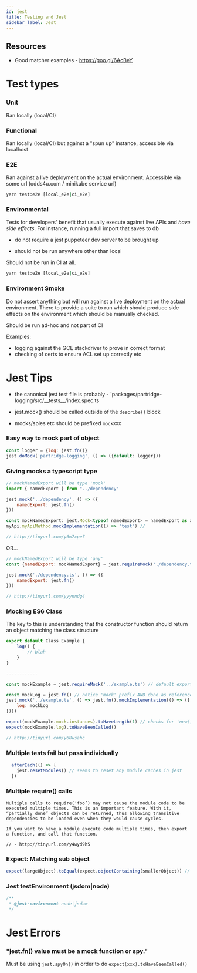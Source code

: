 ```yaml
---
id: jest
title: Testing and Jest
sidebar_label: Jest
---
```


## Resources

- Good matcher examples - https://goo.gl/6AcBeY 


# Test types

### Unit

Ran locally (local/CI)

### Functional

Ran locally (local/CI) but against a "spun up" instance, accessible via localhost

### E2E

Ran against a live deployment on the actual environment. Accessible via some url (odds4u.com / minikube service url)

```bash
yarn test:e2e [local_e2e|ci_e2e]
```

### Environmental

Tests for developers' benefit that usually execute against live APIs and *have side effects*. For instance, running a full import that saves to db

* do not require a jest puppeteer dev server to be brought up

* should not be run anywhere other than local

Should not be run in CI at all.

```bash
yarn test:e2e [local_e2e|ci_e2e]
```

### Environment Smoke

Do not assert anything but will run against a live deployment on the actual environment. There to
provide a suite to run which should produce side effects on the environment which should be manually
checked. 

Should be run ad-hoc and not part of CI

Examples:

- logging against the GCE stackdriver to prove in correct format
- checking of certs to ensure ACL set up correctly etc



# Jest Tips

- the canonical jest test file is probably - `packages/partridge-logging/src/\_\_tests\_\_/index.spec.ts

- jest.mock() should be called outside of the `describe()` block

- mocks/spies etc should be prefixed `mockXXX`

### Easy way to mock part of object

```javascript
const logger = {log: jest.fn()}
jest.doMock('partridge-logging', () => ({default: logger}))
```

### Giving mocks a typescript type

```javascript
// mockNamedExport will be type 'mock'
import { namedExport } from "../dependency"

jest.mock('../dependency', () => ({
    namedExport: jest.fn()
}))

const mockNamedExport: jest.Mock<typeof namedExport> = namedExport as any
myApi.myApiMethod.mockImplementation(() => "test") // 

// http://tinyurl.com/y6m7xpe7
```

OR...

```javascript
// mockNamedExport will be type 'any'
const {namedExport: mockNamedExport} = jest.requireMock('./dependency.ts')

jest.mock('./dependency.ts', () => ({
    namedExport: jest.fn() 
}))

// http://tinyurl.com/yyynndg4
```

### Mocking ES6 Class

The key to this is understanding that the constructor function should return an object matching the class structure

```javascript
export default Class Example {
    log() {
        // blah
    }
}

------------

const mockExample = jest.requireMock('../example.ts') // default export

const mockLog = jest.fn() // notice 'mock' prefix AND done as reference ('new() returns an object so can't do e.g. `mockExample.log.mock`)
jest.mock('../example.ts', () => jest.fn().mockImplementation(() => ({
    log: mockLog
})))

expect(mockExample.mock.instances).toHaveLength(1) // checks for 'new()'
expect(mockExample.log).toHaveBeenCalled()

// http://tinyurl.com/y68wsahc
```

### Multiple tests fail but pass individually

```javascript
  afterEach(() => {
    jest.resetModules() // seems to reset any module caches in jest
  })
```

### Multiple require() calls

```
Multiple calls to require(‘foo’) may not cause the module code to be executed multiple times. This is an important feature. With it, “partially done” objects can be returned, thus allowing transitive dependencies to be loaded even when they would cause cycles.

If you want to have a module execute code multiple times, then export a function, and call that function.

// - http://tinyurl.com/y4wyd9h5
```

### Expect: Matching sub object

```javascript
expect(largeObject).toEqual(expect.objectContaining(smallerObject)) // https://goo.gl/6AcBeY
```

### Jest testEnvironment (jsdom|node)

```javascript
/**
 * @jest-environment node|jsdom
 */
```

# Jest Errors

### "jest.fn() value must be a mock function or spy."

Must be using `jest.spyOn()` in order to do `expect(xxx).toHaveBeenCalled()`
